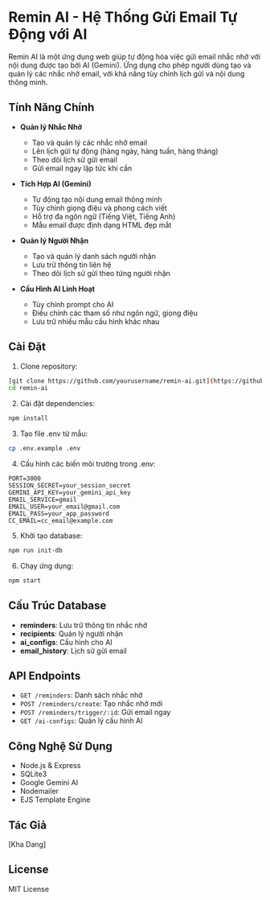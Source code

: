 # Remin AI - Hệ Thống Gửi Email Tự Động với AI

Remin AI là một ứng dụng web giúp tự động hóa việc gửi email nhắc nhở với nội dung được tạo bởi AI (Gemini). Ứng dụng cho phép người dùng tạo và quản lý các nhắc nhở email, với khả năng tùy chỉnh lịch gửi và nội dung thông minh.

## Tính Năng Chính

- **Quản lý Nhắc Nhở**
  - Tạo và quản lý các nhắc nhở email
  - Lên lịch gửi tự động (hàng ngày, hàng tuần, hàng tháng)
  - Theo dõi lịch sử gửi email
  - Gửi email ngay lập tức khi cần

- **Tích Hợp AI (Gemini)**
  - Tự động tạo nội dung email thông minh
  - Tùy chỉnh giọng điệu và phong cách viết
  - Hỗ trợ đa ngôn ngữ (Tiếng Việt, Tiếng Anh)
  - Mẫu email được định dạng HTML đẹp mắt

- **Quản lý Người Nhận**
  - Tạo và quản lý danh sách người nhận
  - Lưu trữ thông tin liên hệ
  - Theo dõi lịch sử gửi theo từng người nhận

- **Cấu Hình AI Linh Hoạt**
  - Tùy chỉnh prompt cho AI
  - Điều chỉnh các tham số như ngôn ngữ, giọng điệu
  - Lưu trữ nhiều mẫu cấu hình khác nhau

## Cài Đặt

1. Clone repository:
```bash
[git clone https://github.com/yourusername/remin-ai.git](https://github.com/khadnhdev/RemiAI-Assistant.git)
cd remin-ai
```

2. Cài đặt dependencies:
```bash
npm install
```

3. Tạo file .env từ mẫu:
```bash
cp .env.example .env
```

4. Cấu hình các biến môi trường trong .env:
```
PORT=3000
SESSION_SECRET=your_session_secret
GEMINI_API_KEY=your_gemini_api_key
EMAIL_SERVICE=gmail
EMAIL_USER=your_email@gmail.com
EMAIL_PASS=your_app_password
CC_EMAIL=cc_email@example.com
```

5. Khởi tạo database:
```bash
npm run init-db
```

6. Chạy ứng dụng:
```bash
npm start
```

## Cấu Trúc Database

- **reminders**: Lưu trữ thông tin nhắc nhở
- **recipients**: Quản lý người nhận
- **ai_configs**: Cấu hình cho AI
- **email_history**: Lịch sử gửi email

## API Endpoints

- `GET /reminders`: Danh sách nhắc nhở
- `POST /reminders/create`: Tạo nhắc nhở mới
- `POST /reminders/trigger/:id`: Gửi email ngay
- `GET /ai-configs`: Quản lý cấu hình AI

## Công Nghệ Sử Dụng

- Node.js & Express
- SQLite3
- Google Gemini AI
- Nodemailer
- EJS Template Engine

## Tác Giả

[Kha Dang]

## License

MIT License 
